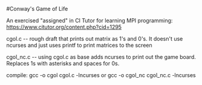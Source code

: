#Conway's Game of Life

An exercised "assigned" in CI Tutor for learning MPI programming:  https://www.citutor.org/content.php?cid=1295

cgol.c -- rough draft that prints out matrix as 1's and 0's.  It doesn't use ncurses and just uses printf to print matrices to the screen

cgol_nc.c -- using cgol.c as base adds ncurses to print out the game board.  Replaces 1s with asterisks and spaces for 0s.

compile: 
gcc -o cgol cgol.c -lncurses
or
gcc -o cgol_nc cgol_nc.c -lncurses
